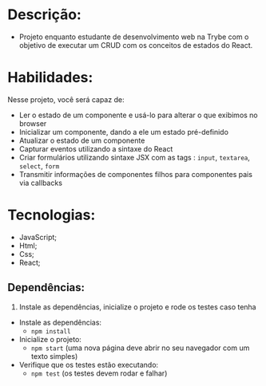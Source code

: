 # Descrição:

  - Projeto enquanto estudante de desenvolvimento web na Trybe com o objetivo de executar um CRUD com os conceitos de estados do React.

# Habilidades:

Nesse projeto, você será capaz de:
  - Ler o estado de um componente e usá-lo para alterar o que exibimos no browser
  - Inicializar um componente, dando a ele um estado pré-definido
  - Atualizar o estado de um componente
  - Capturar eventos utilizando a sintaxe do React
  - Criar formulários utilizando sintaxe JSX com as tags : `input`, `textarea`, `select`, `form`
  - Transmitir informações de componentes filhos para componentes pais via callbacks

# Tecnologias:
  - JavaScript;
  - Html;
  - Css;
  - React;

## Dependências:

1. Instale as dependências, inicialize o projeto e rode os testes caso tenha
  * Instale as dependências:
    * `npm install`
  * Inicialize o projeto:
    * `npm start` (uma nova página deve abrir no seu navegador com um texto simples)
  * Verifique que os testes estão executando:
    * `npm test` (os testes devem rodar e falhar)
